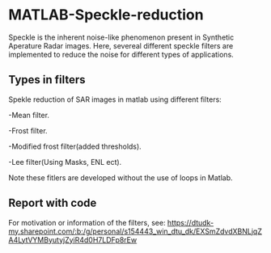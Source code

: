 # MATLAB-Speckle-reduction
Speckle is the inherent noise-like phenomenon present in Synthetic Aperature Radar images. Here, severeal different speckle filters are implemented to reduce the noise for different types of applications.

## Types in filters

Spekle reduction of SAR images in matlab using different filters: 

-Mean filter.  

-Frost filter. 

-Modified frost filter(added thresholds). 

-Lee filter(Using Masks, ENL ect). 

Note these fitlers are developed without the use of loops in Matlab.

## Report with code

For motivation or information of the filters, see:  https://dtudk-my.sharepoint.com/:b:/g/personal/s154443_win_dtu_dk/EXSmZdvdXBNLjqZA4LytVYMByutyjZyiR4d0H7LDFp8rEw
